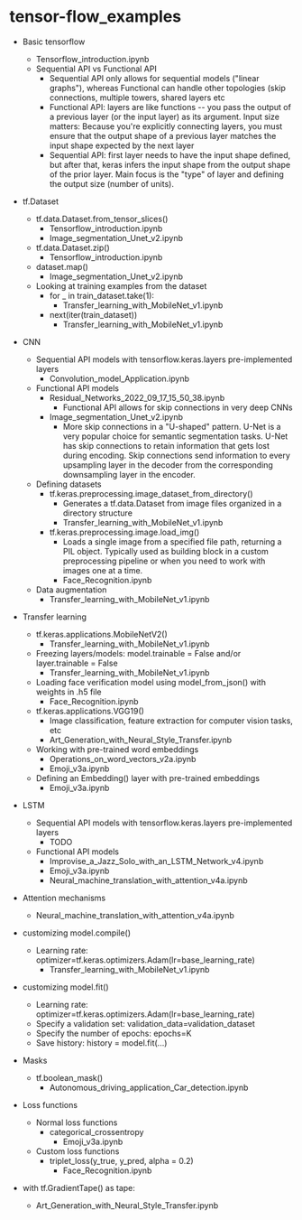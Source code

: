 # tensor-flow_examples

* Basic tensorflow
  * Tensorflow_introduction.ipynb
  * Sequential API vs Functional API
    * Sequential API only allows for sequential models ("linear graphs"), whereas Functional can handle other topologies (skip connections, multiple towers, shared layers etc
    * Functional API: layers are like functions -- you pass the output of a previous layer (or the input layer) as its argument. Input size matters: Because you're explicitly connecting layers, you must ensure that the output shape of a previous layer matches the input shape expected by the next layer
    * Sequential API: first layer needs to have the input shape defined, but after that, keras infers the input shape from the output shape of the prior layer. Main focus is the "type" of layer and defining the output size (number of units).

* tf.Dataset
  * tf.data.Dataset.from_tensor_slices()
    * Tensorflow_introduction.ipynb
    * Image_segmentation_Unet_v2.ipynb
  * tf.data.Dataset.zip()
    * Tensorflow_introduction.ipynb
  * dataset.map()
    * Image_segmentation_Unet_v2.ipynb
  * Looking at training examples from the dataset
    * for _ in train_dataset.take(1):
      * Transfer_learning_with_MobileNet_v1.ipynb
    * next(iter(train_dataset))
      * Transfer_learning_with_MobileNet_v1.ipynb
* CNN
  * Sequential API models with tensorflow.keras.layers pre-implemented layers
    * Convolution_model_Application.ipynb
  * Functional API models
    * Residual_Networks_2022_09_17_15_50_38.ipynb
      * Functional API allows for skip connections in very deep CNNs
    * Image_segmentation_Unet_v2.ipynb
      * More skip connections in a "U-shaped" pattern. U-Net is a very popular choice for  semantic segmentation tasks. U-Net has skip connections to retain information that gets lost during encoding. Skip connections send information to every upsampling layer in the decoder from the corresponding downsampling layer in the encoder.
  * Defining datasets
    * tf.keras.preprocessing.image_dataset_from_directory()
      * Generates a tf.data.Dataset from image files organized in a directory structure
      * Transfer_learning_with_MobileNet_v1.ipynb
    * tf.keras.preprocessing.image.load_img()
      * Loads a single image from a specified file path, returning a PIL object. Typically used as building block in a custom preprocessing pipeline or when you need to work with images one at a time.
      * Face_Recognition.ipynb
  * Data augmentation
    * Transfer_learning_with_MobileNet_v1.ipynb
* Transfer learning
  * tf.keras.applications.MobileNetV2()
    * Transfer_learning_with_MobileNet_v1.ipynb
  * Freezing layers/models: model.trainable = False and/or layer.trainable = False
    * Transfer_learning_with_MobileNet_v1.ipynb
  * Loading face verification model using model_from_json() with weights in .h5 file
    * Face_Recognition.ipynb
  * tf.keras.applications.VGG19()
    * Image classification, feature extraction for computer vision tasks, etc
    * Art_Generation_with_Neural_Style_Transfer.ipynb
  * Working with pre-trained word embeddings
    * Operations_on_word_vectors_v2a.ipynb
    * Emoji_v3a.ipynb
  * Defining an Embedding() layer with pre-trained embeddings
    * Emoji_v3a.ipynb

* LSTM
  * Sequential API models with tensorflow.keras.layers pre-implemented layers
    * TODO
  * Functional API models
    * Improvise_a_Jazz_Solo_with_an_LSTM_Network_v4.ipynb
    * Emoji_v3a.ipynb
    * Neural_machine_translation_with_attention_v4a.ipynb
* Attention mechanisms
  * Neural_machine_translation_with_attention_v4a.ipynb
* customizing model.compile()
  * Learning rate: optimizer=tf.keras.optimizers.Adam(lr=base_learning_rate)
    * Transfer_learning_with_MobileNet_v1.ipynb
* customizing model.fit()
  * Learning rate: optimizer=tf.keras.optimizers.Adam(lr=base_learning_rate)
  * Specify a validation set: validation_data=validation_dataset
  * Specify the number of epochs: epochs=K
  * Save history: history = model.fit(...)
* Masks
  * tf.boolean_mask()
    * Autonomous_driving_application_Car_detection.ipynb
* Loss functions
  * Normal loss functions
    * categorical_crossentropy
      * Emoji_v3a.ipynb
  * Custom loss functions
    * triplet_loss(y_true, y_pred, alpha = 0.2)
      * Face_Recognition.ipynb
* with tf.GradientTape() as tape:
  * Art_Generation_with_Neural_Style_Transfer.ipynb





